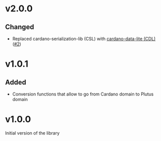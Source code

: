 # v2.0.0

## Changed

- Replaced cardano-serialization-lib (CSL) with [cardano-data-lite (CDL)](https://github.com/mlabs-haskell/purescript-cardano-data-lite) ([#2](https://github.com/mlabs-haskell/purescript-plutus-types/pull/2))

# v1.0.1

## Added

- Conversion functions that allow to go from Cardano domain to Plutus domain

# v1.0.0

Initial version of the library
